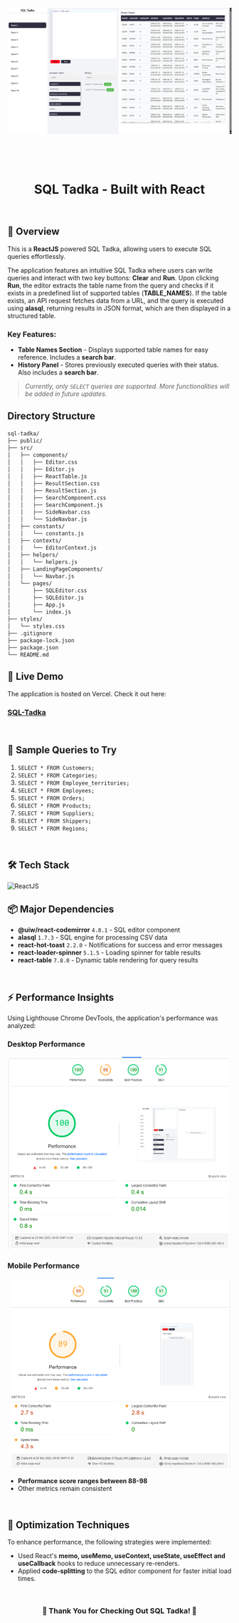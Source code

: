 ![image](./public/demo-image.png)

<br>
<br>
<br>

<h1 align="center">SQL Tadka - Built with React</h1>

<br>

## 🧐 Overview

This is a **ReactJS** powered SQL Tadka, allowing users to execute SQL queries effortlessly.

The application features an intuitive SQL Tadka where users can write queries and interact with two key buttons: **Clear** and **Run**. Upon clicking **Run**, the editor extracts the table name from the query and checks if it exists in a predefined list of supported tables (**TABLE_NAMES**). If the table exists, an API request fetches data from a URL, and the query is executed using **alasql**, returning results in JSON format, which are then displayed in a structured table.

### Key Features:

- **Table Names Section** - Displays supported table names for easy reference. Includes a **search bar**.
- **History Panel** - Stores previously executed queries with their status. Also includes a **search bar**.

> _Currently, only `SELECT` queries are supported. More functionalities will be added in future updates._

## Directory Structure
```
sql-tadka/
├── public/
├── src/
│   ├── components/
│   │   ├── Editor.css
│   │   ├── Editor.js
│   │   ├── ReactTable.js
│   │   ├── ResultSection.css
│   │   ├── ResultSection.js
│   │   ├── SearchComponent.css
│   │   ├── SearchComponent.js
│   │   ├── SideNavbar.css
│   │   └── SideNavbar.js
│   ├── constants/
│   │   └── constants.js
│   ├── contexts/
│   │   └── EditorContext.js
│   ├── helpers/
│   │   └── helpers.js
│   ├── LandingPageComponents/
│   │   └── Navbar.js
│   └── pages/
│       ├── SQLEditor.css
│       ├── SQLEditor.js
│       ├── App.js
│       └── index.js
├── styles/
│   └── styles.css
├── .gitignore
├── package-lock.json
├── package.json
└── README.md
```

## 🚀 Live Demo

The application is hosted on Vercel. Check it out here:

<h3><a href="https://sql-tadka.vercel.app/">SQL-Tadka</a></h3>

<br>

## 📝 Sample Queries to Try

1. `SELECT * FROM Customers;`
2. `SELECT * FROM Categories;`
3. `SELECT * FROM Employee_territories;`
4. `SELECT * FROM Employees;`
5. `SELECT * FROM Orders;`
6. `SELECT * FROM Products;`
7. `SELECT * FROM Suppliers;`
8. `SELECT * FROM Shippers;`
9. `SELECT * FROM Regions;`

<br>

## 🛠 Tech Stack

![ReactJS](https://img.shields.io/badge/ReactJS-61DAFB?&style=for-the-badge&logo=react&logoColor=white&style=plastic)



## 📦 Major Dependencies

- **@uiw/react-codemirror** `4.8.1` - SQL editor component
- **alasql** `1.7.3` - SQL engine for processing CSV data
- **react-hot-toast** `2.2.0` - Notifications for success and error messages
- **react-loader-spinner** `5.1.5` - Loading spinner for table results
- **react-table** `7.8.0` - Dynamic table rendering for query results

<br>

## ⚡ Performance Insights

Using Lighthouse Chrome DevTools, the application's performance was analyzed:

### Desktop Performance
![image](./public/desktop-perf.png)

### Mobile Performance
![image](./public/mobile-perf.png)

- **Performance score ranges between 88-98**
- Other metrics remain consistent

<br>

## 🔧 Optimization Techniques

To enhance performance, the following strategies were implemented:

- Used React's **memo, useMemo, useContext, useState, useEffect and useCallback** hooks to reduce unnecessary re-renders.
- Applied **code-splitting** to the SQL editor component for faster initial load times.

<br>

<h3 align="center">🎉 Thank You for Checking Out SQL Tadka! 🎉</h3>


